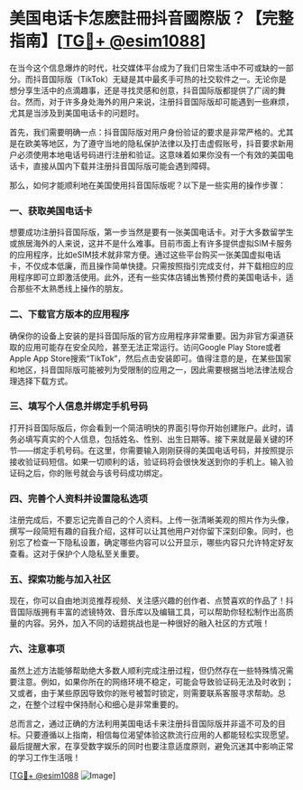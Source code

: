 # 美国电话卡怎麽註冊抖音國際版？【完整指南】[[TG💪+ @esim1088](https://t.me/s/esim1088)]

在当今这个信息爆炸的时代，社交媒体平台成为了我们日常生活中不可或缺的一部分。而抖音国际版（TikTok）无疑是其中最炙手可热的社交软件之一。无论你是想分享生活中的点滴趣事，还是寻找灵感和创意，抖音国际版都提供了广阔的舞台。然而，对于许多身处海外的用户来说，注册抖音国际版却可能遇到一些麻烦，尤其是当涉及到美国电话卡的问题时。

首先，我们需要明确一点：抖音国际版对用户身份验证的要求是非常严格的。尤其是在欧美等地区，为了遵守当地的隐私保护法律以及打击虚假账号，抖音要求新用户必须使用本地电话号码进行注册和验证。这意味着如果你没有一个有效的美国电话卡，直接从国内下载并注册抖音国际版可能会遇到障碍。

那么，如何才能顺利地在美国使用抖音国际版呢？以下是一些实用的操作步骤：

### 一、获取美国电话卡

想要成功注册抖音国际版，第一步当然是要有一张美国电话卡。对于大多数留学生或旅居海外的人来说，这并不是什么难事。目前市面上有许多提供虚拟SIM卡服务的应用程序，比如eSIM技术就非常方便。通过这些平台购买一张美国虚拟电话卡，不仅成本低廉，而且操作简单快捷。只需按照指引完成支付，并下载相应的应用程序即可立即激活使用。此外，还有一些实体店铺出售预付费的美国电话卡，适合那些不太熟悉线上操作的朋友。

### 二、下载官方版本的应用程序

确保你的设备上安装的是抖音国际版的官方应用程序非常重要。因为非官方渠道获取的应用可能存在安全风险，甚至无法正常运行。访问Google Play Store或者Apple App Store搜索“TikTok”，然后点击安装即可。值得注意的是，在某些国家和地区，抖音国际版可能被列为受限制的应用之一，因此需要根据当地法律法规合理选择下载方式。

### 三、填写个人信息并绑定手机号码

打开抖音国际版后，你会看到一个简洁明快的界面引导你开始创建账户。此时，请务必填写真实的个人信息，包括姓名、性别、出生日期等。接下来就是最关键的环节——绑定手机号码。在这里，你需要输入刚刚获得的美国电话号码，并按照提示接收验证码短信。如果一切顺利的话，验证码将会很快发送到你的手机上。输入验证码之后，你的账号就会与该号码成功绑定。

### 四、完善个人资料并设置隐私选项

注册完成后，不要忘记完善自己的个人资料。上传一张清晰美观的照片作为头像，撰写一段简短有趣的自我介绍，这样可以让其他用户对你留下深刻印象。同时，也别忘了检查一下隐私设置，确定哪些内容可以公开显示，哪些内容只允许特定好友查看。这对于保护个人隐私至关重要。

### 五、探索功能与加入社区

现在，你可以自由地浏览推荐视频、关注感兴趣的创作者、点赞喜欢的作品了！抖音国际版拥有丰富的滤镜特效、音乐库以及编辑工具，可以帮助你轻松制作出高质量的内容。另外，加入不同的话题挑战也是一种很好的融入社区的方式哦！

### 六、注意事项

虽然上述方法能够帮助绝大多数人顺利完成注册过程，但仍然存在一些特殊情况需要注意。例如，如果你所在的网络环境不稳定，可能会导致验证码无法及时收到；又或者，由于某些原因导致你的账号被暂时锁定，则需要联系客服寻求帮助。总之，在整个过程中保持耐心和细心是非常重要的。

总而言之，通过正确的方法利用美国电话卡来注册抖音国际版并非遥不可及的目标。只要遵循以上指南，相信每位渴望体验这款流行应用的人都能轻松实现愿望。最后提醒大家，在享受数字娱乐的同时也要注意适度原则，避免沉迷其中影响正常的学习工作生活哦！

[[TG💪+ @esim1088](https://t.me/s/esim1088) ![Image](https://i.postimg.cc/4NQfJmqS/Snipaste-2025-05-13-00-14-12.png)]
